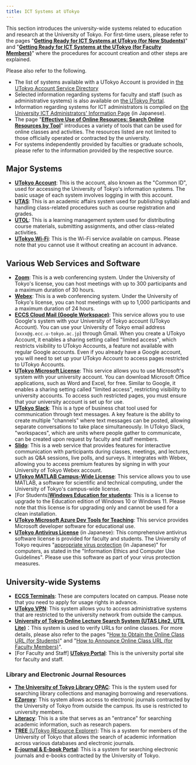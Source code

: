 ```yaml
---
title: ICT Systems at UTokyo
---
```


This section introduces the university-wide systems related to education and research at the University of Tokyo. For first-time users, please refer to the pages "**[Getting Ready for ICT Systems at UTokyo (for New Students)](/en/oc/)**" and "**[Getting Ready for ICT Systems at the UTokyo (for Faculty Members)](/en/faculty_members)**" where the procedures for account creation and other steps are explained.

Please also refer to the following.

- The list of systems available with a UTokyo Account is provided in [the UTokyo Account Service Directory](https://univtokyo.sharepoint.com/sites/utokyoaccount/SitePages/en/Home.aspx) 
- Selected information regarding systems for faculty and staff (such as administrative systems) is also available on [the UTokyo Portal](https://login.adm.u-tokyo.ac.jp/utokyoportal).
- Information regarding systems for ICT administrators is compiled on [the University ICT Administrators' Information Page](/ict-admin) (in Japanese).
- The page "**[Effective Use of Online Resources: Search Online Resources by Tool](/en/online/tools)**" introduces a variety of tools that can be used for online classes and activities. The resources listed are not limited to those officially operated or contracted by the university.
- For systems independently provided by faculties or graduate schools, please refer to the information provided by the respective source.

## Major Systems

- **[UTokyo Account](/en/utokyo_account/)**: This is the account, also known as the "Common ID", used for accessing the University of Tokyo's information systems. The basic usage of each system involves logging in with this account.
- **[UTAS](/en/utas)**: This is an academic affairs system used for publishing syllabi and handling class-related procedures such as course registration and grades.
- **[UTOL](/en/utol/)**: This is a learning management system used for distributing course materials, submitting assignments, and other class-related activities.
- **[UTokyo Wi-Fi](/en/utokyo_wifi/)**: This is the Wi-Fi service available on campus. Please note that you cannot use it without creating an account in advance.

## Various Web Services and Software

- **[Zoom](/en/zoom/)**: This is a web conferencing system. Under the University of Tokyo's license, you can host meetings with up to 300 participants and a maximum duration of 30 hours.
- **[Webex](/en/webex/)**: This is a web conferencing system. Under the University of Tokyo's license, you can host meetings with up to 1,000 participants and a maximum duration of 24 hours.
- **[ECCS Cloud Mail (Google Workspace)](/en/google/)**: This service allows you to use Google's system with your University of Tokyo account (UTokyo Account). You can use your University of Tokyo email address (`xxxx@g.ecc.u-tokyo.ac.jp`) through Gmail. When you create a UTokyo Account, it enables a sharing setting called "limited access", which restricts visibility to UTokyo Accounts, a feature not available with regular Google accounts. Even if you already have a Google account, you will need to set up your UTokyo Account to access pages restricted to UTokyo Accounts.
- **[UTokyo Microsoft License](/en/microsoft/)**: This service allows you to use Microsoft's system with your university account. You can download Microsoft Office applications, such as Word and Excel, for free. Similar to Google, it enables a sharing setting called "limited access", restricting visibility to university accounts. To access such restricted pages, you must ensure that your university account is set up for use.
- **[UTokyo Slack](/en/slack/)**: This is a type of business chat tool used for communication through text messages. A key feature is the ability to create multiple "channels" where text messages can be posted, allowing separate conversations to take place simultaneously. In UTokyo Slack, "workspaces", which are units where people gather to communicate, can be created upon request by faculty and staff members.
- **[Slido](/en/slido/)**: This is a web service that provides features for interactive communication with participants during classes, meetings, and lectures, such as Q&A sessions, live polls, and surveys. It integrates with Webex, allowing you to access premium features by signing in with your University of Tokyo Webex account.
- **[UTokyo MATLAB Campus-Wide License](/en/matlab/)**: This service allows you to use MATLAB, a software for scientific and technical computing, under the University of Tokyo's campus-wide license.
- [For Students]**[Windows Education for students](/en/microsoft/windows_education_for_students)**: This is a license to upgrade to the Education edition of Windows 10 or Windows 11. Please note that this license is for upgrading only and cannot be used for a clean installation.
- **[UTokyo Microsoft Azure Dev Tools for Teaching](/en/microsoft/adt4t/)**: This service provides Microsoft developer software for educational use.
- **[UTokyo Antivirus License](/antivirus/)** (in Japanese): This comprehensive antivirus software license is provided for faculty and students. The University of Tokyo requires "[appropriate virus protection](https://www.u-tokyo.ac.jp/adm/cie/ja/index.html) (in Japanese)" for computers, as stated in the "Information Ethics and Computer Use Guidelines". Please use this software as part of your virus protection measures.

## University-wide Systems

- **[ECCS Terminals](https://www-old.ecc.u-tokyo.ac.jp/en/)**: These are computers located on campus. Please note that you need to apply for usage rights in advance.
- **[UTokyo VPN](/en/utokyo_vpn/)**: This system allows you to access administrative systems that are restricted to the university network from outside the campus.
- **[University of Tokyo Online Lecture Search System (UTAS Lite2, UTIL Lite)](https://utelecon-directory.adm.u-tokyo.ac.jp/en/)**：This system is used to verify URLs for online classes. For more details, please also refer to the pages "[How to Obtain the Online Class URL (for Students)](/en/oc/url)" and "[How to Announce Online Class URL (for Faculty Members)](/en/faculty_members/url)".
- [For Faculty and Staff] **[UTokyo Portal](https://login.adm.u-tokyo.ac.jp/utokyoportal)**: This is the university portal site for faculty and staff.

### Library and Electronic Journal Resources

- **[The University of Tokyo Library OPAC](https://opac.dl.itc.u-tokyo.ac.jp/opac/opac_search/?lang=1)**: This is the system used for searching library collections and managing borrowing and reservations.
- **[EZproxy](https://www.lib.u-tokyo.ac.jp/en/library/literacy/user-guide/campus/offcampus/ezproxy)**: This system allows access to electronic journals contracted by the University of Tokyo from outside the campus. Its use is restricted to university members.
- **[Literacy](https://www.lib.u-tokyo.ac.jp/en/library/literacy)**: This is a site that serves as an "entrance" for searching academic information, such as research papers.
- [**TREE** (UTokyo REsource Explorer)](https://tokyo.summon.serialssolutions.com/en/): This is a system for members of the University of Tokyo that allows the search of academic information across various databases and electronic journals.
- **[E-journal & E-book Portal](https://vs2ga4mq9g.search.serialssolutions.com/)**: This is a system for searching electronic journals and e-books contracted by the University of Tokyo.
